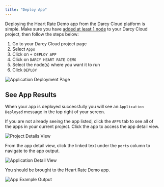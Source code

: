 ```yaml
---
title: "Deploy App"
---
```


Deploying the Heart Rate Demo app from the Darcy Cloud platform is simple. Make sure
you have [added at least 1 node](../nodes/get-started-add-node.md) to your Darcy Cloud project, then
follow the steps below:

1. Go to your Darcy Cloud project page
2. Select `Apps`
3. Click on `+ DEPLOY APP`
4. Click on `DARCY HEART RATE DEMO`
5. Select the node(s) where you want it to run
6. Click `DEPLOY`

![Application Deployment Page](/images/12done.png)

## See App Results

When your app is deployed successfully you will see an `Application Deployed` message in the top
right of your screen.

If you are not already seeing the app listed, click the `APPS` tab to see all of the apps in your
current project. Click the app to access the app detail view.

![Project Details View](/images/13done.png)

From the app detail view, click the linked text under the `ports` column to navigate to the app
output.

![Application Detail View](/images/14done.png)

You should be brought to the Heart Rate Demo app.

![App Example Output](/images/15done.png)
